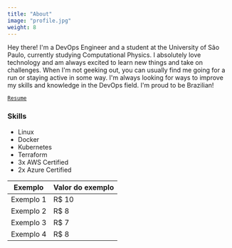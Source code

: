 ```yaml
---
title: "About"
image: "profile.jpg"
weight: 8
---
```


Hey there! I'm a DevOps Engineer and a student at the University of São Paulo, currently studying Computational Physics. I absolutely love technology and am always excited to learn new things and take on challenges. When I'm not geeking out, you can usually find me going for a run or staying active in some way. I'm always looking for ways to improve my skills and knowledge in the DevOps field. I'm proud to be Brazilian!

[`Resume`](https://drive.google.com/file/d/1CHuJe1l8HQwXC6Xt0Y7ZHcrXDl_LfxTa/view?usp=share_link)




### Skills

* Linux
* Docker
* Kubernetes
* Terraform
* 3x AWS Certified
* 2x Azure Certified

Exemplo | Valor do exemplo
--------- | ------
Exemplo 1 | R$ 10
Exemplo 2 | R$ 8
Exemplo 3 | R$ 7
Exemplo 4 | R$ 8